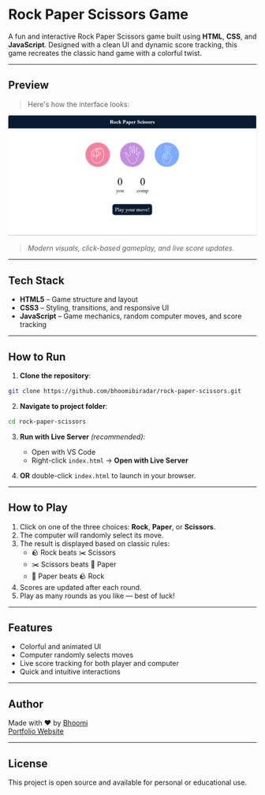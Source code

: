# Rock Paper Scissors Game

A fun and interactive Rock Paper Scissors game built using **HTML**, **CSS**, and **JavaScript**. Designed with a clean UI and dynamic score tracking, this game recreates the classic hand game with a colorful twist.

---

## Preview

> Here's how the interface looks:

![Preview Screenshot](./assets/preview.png)

> _Modern visuals, click-based gameplay, and live score updates._

---

## Tech Stack

- **HTML5** – Game structure and layout
- **CSS3** – Styling, transitions, and responsive UI
- **JavaScript** – Game mechanics, random computer moves, and score tracking

---

## How to Run

1. **Clone the repository**:

```bash
git clone https://github.com/bhoomibiradar/rock-paper-scissors.git
```

2. **Navigate to project folder**:

```bash
cd rock-paper-scissors
```

3. **Run with Live Server** *(recommended)*:
   - Open with VS Code
   - Right-click `index.html` → **Open with Live Server**

4. **OR** double-click `index.html` to launch in your browser.

---

## How to Play

1. Click on one of the three choices: **Rock**, **Paper**, or **Scissors**.
2. The computer will randomly select its move.
3. The result is displayed based on classic rules:
   - 🪨 Rock beats ✂️ Scissors
   - ✂️ Scissors beats 📄 Paper
   - 📄 Paper beats 🪨 Rock
4. Scores are updated after each round.
5. Play as many rounds as you like — best of luck!

---

## Features

- Colorful and animated UI
- Computer randomly selects moves
- Live score tracking for both player and computer
- Quick and intuitive interactions

---

## Author

Made with ❤️ by [Bhoomi](https://github.com/bhoomibiradar)  
[Portfolio Website](https://your-portfolio-link.com)

---

## License

This project is open source and available for personal or educational use.

